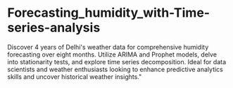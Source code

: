 # Forecasting_humidity_with-Time-series-analysis
Discover 4 years of Delhi's weather data for comprehensive humidity forecasting over eight months. Utilize ARIMA and Prophet models, delve into stationarity tests, and explore time series decomposition. Ideal for data scientists and weather enthusiasts looking to enhance predictive analytics skills and uncover historical weather insights."
